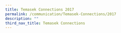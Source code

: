 ```yaml
---
title: Temasek Connections 2017
permalink: /communication/Temasek-Connections/2017
description: ""
third_nav_title: Temasek Connections
---
```

